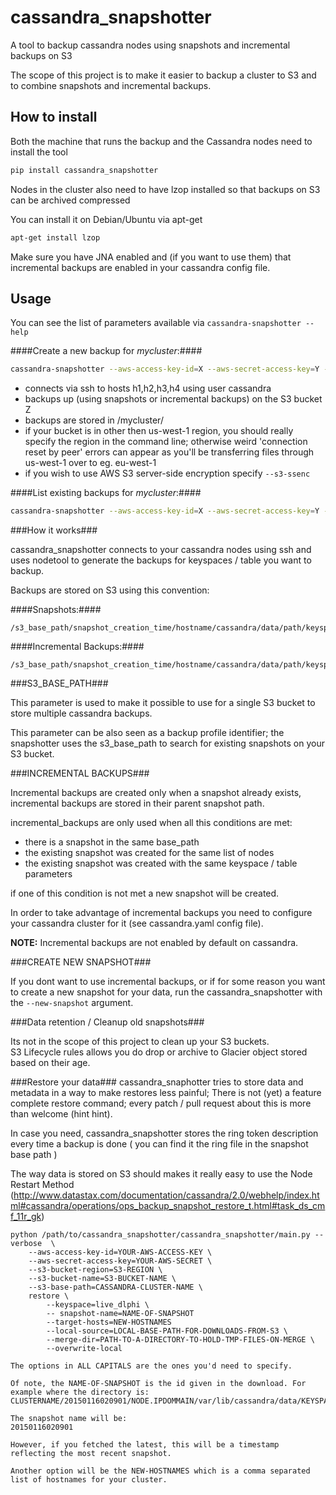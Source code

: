 cassandra_snapshotter
======================

A tool to backup cassandra nodes using snapshots and incremental backups on S3

The scope of this project is to make it easier to backup a cluster to S3 and to combine
snapshots and incremental backups.

How to install
--------------

Both the machine that runs the backup and the Cassandra nodes need to install the tool

``` bash
pip install cassandra_snapshotter
```

Nodes in the cluster also need to have lzop installed so that backups on S3 can be archived compressed

You can install it on Debian/Ubuntu via apt-get

``` bash
apt-get install lzop
```

Make sure you have JNA enabled and (if you want to use them) that incremental backups are enabled in your cassandra config file.

Usage
-----

You can see the list of parameters available via `cassandra-snapshotter --help`

####Create a new backup for *mycluster*:####


``` bash
cassandra-snapshotter --aws-access-key-id=X --aws-secret-access-key=Y --s3-bucket-name=Z --s3-bucket-region=eu-west-1 --s3-ssenc --s3-base-path=mycluster backup --hosts=h1,h2,h3,h4 --user=cassandra
```


- connects via ssh to hosts h1,h2,h3,h4 using user cassandra
- backups up (using snapshots or incremental backups) on the S3 bucket Z
- backups are stored in /mycluster/
- if your bucket is in other then us-west-1 region, you should really specify the region in the command line; otherwise weird 'connection reset by peer' errors can appear as you'll be transferring files through us-west-1 over to eg. eu-west-1
- if you wish to use AWS S3 server-side encryption specify ```--s3-ssenc```

####List existing backups for *mycluster*:####

``` bash
cassandra-snapshotter --aws-access-key-id=X --aws-secret-access-key=Y --s3-bucket-name=Z --s3-bucket-region=eu-west-1 --s3-ssenc --s3-base-path=mycluster list
```

###How it works###

cassandra_snapshotter connects to your cassandra nodes using ssh and uses nodetool to generate
the backups for keyspaces / table you want to backup.

Backups are stored on S3 using this convention:

####Snapshots:####

	/s3_base_path/snapshot_creation_time/hostname/cassandra/data/path/keyspace/table/snapshots

####Incremental Backups:####

	/s3_base_path/snapshot_creation_time/hostname/cassandra/data/path/keyspace/table/backups

###S3_BASE_PATH###

This parameter is used to make it possible to use for a single S3 bucket to store multiple cassandra backups.

This parameter can be also seen as a backup profile identifier; the snapshotter uses the s3_base_path to search for existing snapshots on your S3 bucket.


###INCREMENTAL BACKUPS###

Incremental backups are created only when a snapshot already exists, incremental backups are stored in their parent snapshot path.

incremental_backups are only used when all this conditions are met:

- there is a snapshot in the same base_path
- the existing snapshot was created for the same list of nodes
- the existing snapshot was created with the same keyspace / table parameters

if one of this condition is not met a new snapshot will be created.

In order to take advantage of incremental backups you need to configure your cassandra cluster for it (see cassandra.yaml config file).

__NOTE:__ Incremental backups are not enabled by default on cassandra.


###CREATE NEW SNAPSHOT###

If you dont want to use incremental backups, or if for some reason you want to create a new snapshot for your data, run the cassandra_snapshotter with the `--new-snapshot` argument.

###Data retention / Cleanup old snapshots###

Its not in the scope of this project to clean up your S3 buckets.   
S3 Lifecycle rules allows you do drop or archive to Glacier object stored based on their age.

###Restore your data###
cassandra_snaphotter tries to store data and metadata in a way to make restores less painful; There is not (yet) a feature complete restore command; every patch / pull request about this is more than welcome (hint hint).

In case you need, cassandra_snapshotter stores the ring token description every time a backup is done ( you can find it the ring file in the snapshot base path )

The way data is stored on S3 should makes it really easy to use the Node Restart Method (http://www.datastax.com/documentation/cassandra/2.0/webhelp/index.html#cassandra/operations/ops_backup_snapshot_restore_t.html#task_ds_cmf_11r_gk)

```
python /path/to/cassandra_snapshotter/cassandra_snapshotter/main.py --verbose  \
    --aws-access-key-id=YOUR-AWS-ACCESS-KEY \
    --aws-secret-access-key=YOUR-AWS-SECRET \
    --s3-bucket-region=S3-REGION \
    --s3-bucket-name=S3-BUCKET-NAME \
    --s3-base-path=CASSANDRA-CLUSTER-NAME \
    restore \
        --keyspace=live_dlphi \
        -- snapshot-name=NAME-OF-SNAPSHOT
        --target-hosts=NEW-HOSTNAMES
        --local-source=LOCAL-BASE-PATH-FOR-DOWNLOADS-FROM-S3 \
        --merge-dir=PATH-TO-A-DIRECTORY-TO-HOLD-TMP-FILES-ON-MERGE \
        --overwrite-local

The options in ALL CAPITALS are the ones you'd need to specify.

Of note, the NAME-OF-SNAPSHOT is the id given in the download. For example where the directory is:
CLUSTERNAME/20150116020901/NODE.IPDOMMAIN/var/lib/cassandra/data/KEYSPACE/etc.../

The snapshot name will be:
20150116020901

However, if you fetched the latest, this will be a timestamp reflecting the most recent snapshot.

Another option will be the NEW-HOSTNAMES which is a comma separated list of hostnames for your cluster.



